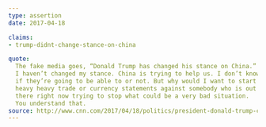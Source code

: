 ```yaml
---
type: assertion
date: 2017-04-18

claims:
- trump-didnt-change-stance-on-china

quote:
  The fake media goes, “Donald Trump has changed his stance on China.”
  I haven’t changed my stance. China is trying to help us. I don’t know
  if they’re going to be able to or not. But why would I want to start
  heavy heavy trade or currency statements against somebody who is out
  there right now trying to stop what could be a very bad situation.
  You understand that.
source: http://www.cnn.com/2017/04/18/politics/president-donald-trump-chinese-president-xi-friendly/index.html
---
```

